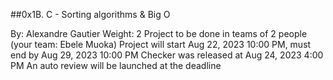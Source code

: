 ##0x1B. C - Sorting algorithms & Big O

 By: Alexandre Gautier
 Weight: 2
 Project to be done in teams of 2 people (your team: Ebele Muoka)
 Project will start Aug 22, 2023 10:00 PM, must end by Aug 29, 2023 10:00 PM
 Checker was released at Aug 24, 2023 4:00 PM
 An auto review will be launched at the deadline
